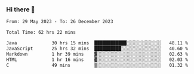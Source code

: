 ### Hi there 👋

<!--START_SECTION:waka-->

```txt
From: 29 May 2023 - To: 26 December 2023

Total Time: 62 hrs 22 mins

Java             30 hrs 15 mins  ████████████░░░░░░░░░░░░░   48.11 %
JavaScript       25 hrs 32 mins  ██████████░░░░░░░░░░░░░░░   40.60 %
Markdown         1 hr 39 mins    ▓░░░░░░░░░░░░░░░░░░░░░░░░   02.63 %
HTML             1 hr 16 mins    ▓░░░░░░░░░░░░░░░░░░░░░░░░   02.03 %
C                49 mins         ▒░░░░░░░░░░░░░░░░░░░░░░░░   01.32 %
```

<!--END_SECTION:waka-->
<!--
**the-beef-calculator/the-beef-calculator** is a ✨ _special_ ✨ repository because its `README.md` (this file) appears on your GitHub profile.

Here are some ideas to get you started:

- 🔭 I’m currently working on ...
- 🌱 I’m currently learning ...
- 👯 I’m looking to collaborate on ...
- 🤔 I’m looking for help with ...
- 💬 Ask me about ...
- 📫 How to reach me: ...
- 😄 Pronouns: ...
- ⚡ Fun fact: ...
-->
